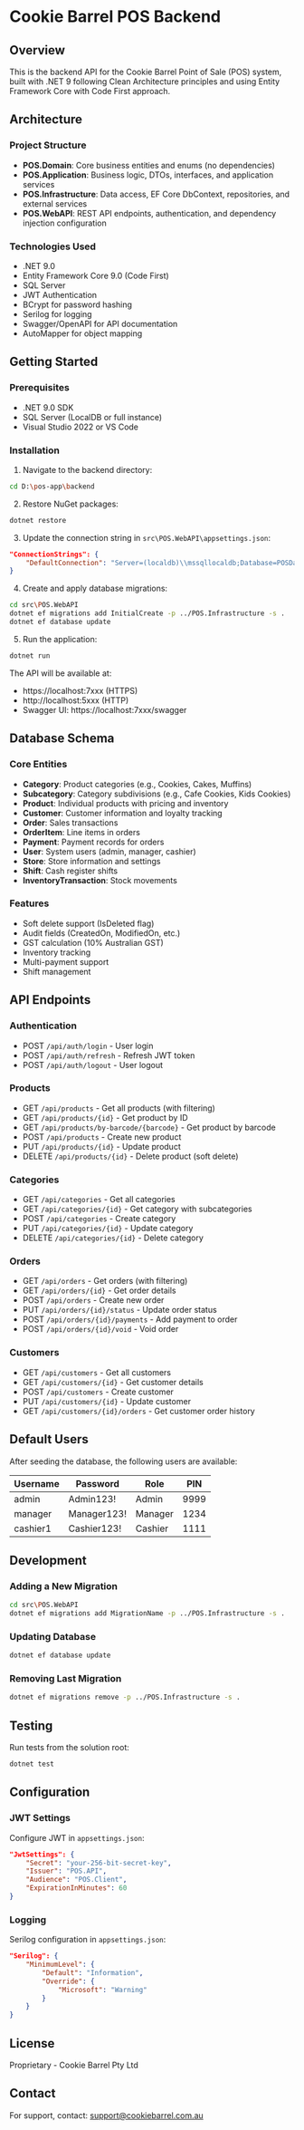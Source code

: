 # Cookie Barrel POS Backend

## Overview
This is the backend API for the Cookie Barrel Point of Sale (POS) system, built with .NET 9 following Clean Architecture principles and using Entity Framework Core with Code First approach.

## Architecture

### Project Structure
- **POS.Domain**: Core business entities and enums (no dependencies)
- **POS.Application**: Business logic, DTOs, interfaces, and application services
- **POS.Infrastructure**: Data access, EF Core DbContext, repositories, and external services
- **POS.WebAPI**: REST API endpoints, authentication, and dependency injection configuration

### Technologies Used
- .NET 9.0
- Entity Framework Core 9.0 (Code First)
- SQL Server
- JWT Authentication
- BCrypt for password hashing
- Serilog for logging
- Swagger/OpenAPI for API documentation
- AutoMapper for object mapping

## Getting Started

### Prerequisites
- .NET 9.0 SDK
- SQL Server (LocalDB or full instance)
- Visual Studio 2022 or VS Code

### Installation

1. Navigate to the backend directory:
```bash
cd D:\pos-app\backend
```

2. Restore NuGet packages:
```bash
dotnet restore
```

3. Update the connection string in `src\POS.WebAPI\appsettings.json`:
```json
"ConnectionStrings": {
    "DefaultConnection": "Server=(localdb)\\mssqllocaldb;Database=POSDatabase;Trusted_Connection=True"
}
```

4. Create and apply database migrations:
```bash
cd src\POS.WebAPI
dotnet ef migrations add InitialCreate -p ../POS.Infrastructure -s .
dotnet ef database update
```

5. Run the application:
```bash
dotnet run
```

The API will be available at:
- https://localhost:7xxx (HTTPS)
- http://localhost:5xxx (HTTP)
- Swagger UI: https://localhost:7xxx/swagger

## Database Schema

### Core Entities
- **Category**: Product categories (e.g., Cookies, Cakes, Muffins)
- **Subcategory**: Category subdivisions (e.g., Cafe Cookies, Kids Cookies)
- **Product**: Individual products with pricing and inventory
- **Customer**: Customer information and loyalty tracking
- **Order**: Sales transactions
- **OrderItem**: Line items in orders
- **Payment**: Payment records for orders
- **User**: System users (admin, manager, cashier)
- **Store**: Store information and settings
- **Shift**: Cash register shifts
- **InventoryTransaction**: Stock movements

### Features
- Soft delete support (IsDeleted flag)
- Audit fields (CreatedOn, ModifiedOn, etc.)
- GST calculation (10% Australian GST)
- Inventory tracking
- Multi-payment support
- Shift management

## API Endpoints

### Authentication
- POST `/api/auth/login` - User login
- POST `/api/auth/refresh` - Refresh JWT token
- POST `/api/auth/logout` - User logout

### Products
- GET `/api/products` - Get all products (with filtering)
- GET `/api/products/{id}` - Get product by ID
- GET `/api/products/by-barcode/{barcode}` - Get product by barcode
- POST `/api/products` - Create new product
- PUT `/api/products/{id}` - Update product
- DELETE `/api/products/{id}` - Delete product (soft delete)

### Categories
- GET `/api/categories` - Get all categories
- GET `/api/categories/{id}` - Get category with subcategories
- POST `/api/categories` - Create category
- PUT `/api/categories/{id}` - Update category
- DELETE `/api/categories/{id}` - Delete category

### Orders
- GET `/api/orders` - Get orders (with filtering)
- GET `/api/orders/{id}` - Get order details
- POST `/api/orders` - Create new order
- PUT `/api/orders/{id}/status` - Update order status
- POST `/api/orders/{id}/payments` - Add payment to order
- POST `/api/orders/{id}/void` - Void order

### Customers
- GET `/api/customers` - Get all customers
- GET `/api/customers/{id}` - Get customer details
- POST `/api/customers` - Create customer
- PUT `/api/customers/{id}` - Update customer
- GET `/api/customers/{id}/orders` - Get customer order history

## Default Users

After seeding the database, the following users are available:

| Username | Password | Role | PIN |
|----------|----------|------|-----|
| admin | Admin123! | Admin | 9999 |
| manager | Manager123! | Manager | 1234 |
| cashier1 | Cashier123! | Cashier | 1111 |

## Development

### Adding a New Migration
```bash
cd src\POS.WebAPI
dotnet ef migrations add MigrationName -p ../POS.Infrastructure -s .
```

### Updating Database
```bash
dotnet ef database update
```

### Removing Last Migration
```bash
dotnet ef migrations remove -p ../POS.Infrastructure -s .
```

## Testing
Run tests from the solution root:
```bash
dotnet test
```

## Configuration

### JWT Settings
Configure JWT in `appsettings.json`:
```json
"JwtSettings": {
    "Secret": "your-256-bit-secret-key",
    "Issuer": "POS.API",
    "Audience": "POS.Client",
    "ExpirationInMinutes": 60
}
```

### Logging
Serilog configuration in `appsettings.json`:
```json
"Serilog": {
    "MinimumLevel": {
        "Default": "Information",
        "Override": {
            "Microsoft": "Warning"
        }
    }
}
```

## License
Proprietary - Cookie Barrel Pty Ltd

## Contact
For support, contact: support@cookiebarrel.com.au
